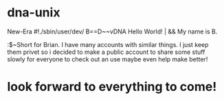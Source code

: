 # dna-unix
New-Era
#!./sbin/user/dev/ B==D~~vDNA
Hello World! | && My name is B.

:$~Short for Brian. I have many accounts with similar things. I just keep them privet so i decided to make a public account to share some stuff slowly for everyone to check out an use maybe even help make better! 

# look forward to everything to come! 
